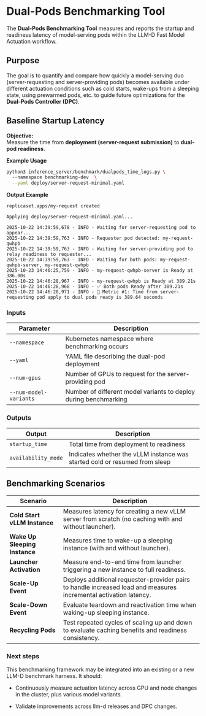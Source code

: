 # Dual-Pods Benchmarking Tool
The **Dual-Pods Benchmarking Tool** measures and reports the startup and readiness latency of model-serving pods within the LLM-D Fast Model Actuation workflow.

## Purpose
The goal is to quantify and compare how quickly a model-serving duo (server-requesting and server-providing pods) becomes available under different actuation conditions such as cold starts, wake-ups from a sleeping state, using prewarmed pods, etc. to guide future optimizations for the **Dual-Pods Controller (DPC)**.

## Baseline Startup Latency

**Objective:**  
Measure the time from **deployment (server-request submission)** to **dual-pod readiness**.

**Example Usage**
```bash
python3 inference_server/benchmark/dualpods_time_logs.py \ 
  --namespace benchmarking-dev  \
  --yaml deploy/server-request-minimal.yaml
```

**Output Example**

```
replicaset.apps/my-request created

Applying deploy/server-request-minimal.yaml...

2025-10-22 14:39:59,678 - INFO - Waiting for server-requesting pod to appear...
2025-10-22 14:39:59,763 - INFO - Requester pod detected: my-request-qwhpb
2025-10-22 14:39:59,763 - INFO - Waiting for server-providing pod to relay readiness to requester...
2025-10-22 14:39:59,763 - INFO - Waiting for both pods: my-request-qwhpb-server, my-request-qwhpb
2025-10-23 14:46:25,759 - INFO - my-request-qwhpb-server is Ready at 386.00s
2025-10-22 14:46:28,967 - INFO - my-request-qwhpb is Ready at 389.21s
2025-10-22 14:46:28,968 - INFO - ✅ Both pods Ready after 389.21s
2025-10-22 14:46:28,971 - INFO - 🚀 Metric #1: Time from server-requesting pod apply to dual pods ready is 389.64 seconds
```

### Inputs

| Parameter                          | Description                                                      |
| ---------------------------------- | ---------------------------------------------------------------- |
| `--namespace`                      | Kubernetes namespace where benchmarking occurs                   |
| `--yaml`                           | YAML file describing the dual-pod deployment                   |
| `--num-gpus`           | Number of GPUs to request for the server-providing pod              |
| `--num-model-variants` | Number of different model variants to deploy during benchmarking |

### Outputs

| Output                 | Description                                                                |
| ---------------------- | -------------------------------------------------------------------------- |
| `startup_time`         | Total time from deployment to readiness                                    |
| `availability_mode`    | Indicates whether the vLLM instance was started cold or resumed from sleep |                               |

## Benchmarking Scenarios

| Scenario                      | Description                                                                                                       |
| ----------------------------- | ----------------------------------------------------------------------------------------------------------------- |
| **Cold Start vLLM Instance**  | Measures latency for creating a new vLLM server from scratch (no caching with and without launcher).                 |
| **Wake Up Sleeping Instance** | Measures time to wake-up a sleeping instance (with and without launcher).                                        |
| **Launcher Activation** | Measure end-to-end time from launcher triggering a new instance to full readiness. |
| **Scale-Up Event**            | Deploys additional requester-provider pairs to handle increased load and measures incremental activation latency. |
| **Scale-Down Event**          | Evaluate teardown and reactivation time when waking-up sleeping instance.                       |
| **Recycling Pods**            | Test repeated cycles of scaling up and down to evaluate caching benefits and readiness consistency.             |

### Next steps

This benchmarking framework may be integrated into an existing or a new LLM-D benchmark harness. It should:

- Continuously measure actuation latency across GPU and node changes in the cluster, plus various model variants.

- Validate improvements across llm-d releases and DPC changes.
